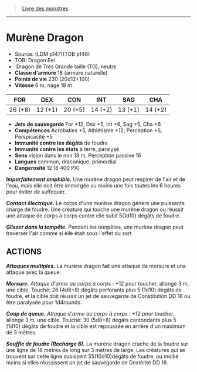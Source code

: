 ﻿> [Livre des monstres](tome_of_beasts_old.md)

---

# Murène Dragon

- Source: (LDM p147)(TOB p146)
- TOB: Dragon Eel
-  Dragon de Très Grande taille (TG), neutre
- **Classe d'armure** 18 (armure naturelle)
- **Points de vie** 230 (20d12+100)
- **Vitesse** 6 m, nage 18 m

|FOR|DEX|CON|INT|SAG|CHA|
|---|---|---|---|---|---|
|26 (+8)|12 (+1)|20 (+5)|14 (+2)|13 (+1)|14 (+2)|

- **Jets de sauvegarde** For +12, Dex +5, Int +6, Sag +5, Cha +6
- **Compétences** Acrobaties +5, Athlétisme +12, Perception +6, Perspicacité +5
- **Immunité contre les dégâts** de foudre
- **Immunité contre les états** à terre, paralysé
- **Sens** vision dans le noir 18 m, Perception passive 16
- **Langues** commun, draconique, primordial
- **Dangerosité** 12 (8 400 PX)

**_Imparfaitement amphibie._** Une murène dragon peut respirer de l'air et de l'eau, mais elle doit être immergée au moins une fois toutes les 6 heures pour éviter de suffoquer.

**_Contact électrique._** Le corps d'une murène dragon génère une puissante charge de foudre. Une créature qui touche une murène dragon ou réussit une attaque de corps à corps contre elle subit 5(1d10) dégâts de foudre.

**_Glisser dans la tempête._** Pendant les tempêtes, une murène dragon peut traverser l'air comme si elle était sous l'effet du sort

## ACTIONS

**_Attaques multiples._** La murène dragon fait une attaque de morsure et une attaque avec la queue.

**_Morsure._** _Attaque d'arme au corps à corps :_ +12 pour toucher, allonge 3 m, une cible. Touché: 26 (4d8+8) dégâts perforants plus 5 (1d10) dégâts de foudre, et la cible doit réussir un jet de sauvegarde de Constitution DD 18 ou être paralysée pour 1d4rounds.

**_Coup de queue._** _Attaque d'arme au corps à corps :_ +12 pour toucher, allonge 3 m, une cible. Touché: 30 (5d8+8) dégâts contondants plus 5 (1d10) dégâts de foudre et la cible est repoussée en arrière d'un maximum de 3 mètres.

**_Souffle de foudre (Recharge 6)._** La murène dragon crache de la foudre sur une ligne de 18 mètres de long sur 3 mètres de large. Les créatures qui se trouvent sur cette ligne subissent 55(10d10)dégâts de foudre, ou moitié moins si elles réussissent un jet de sauvegarde de Dextérité DD 18.

